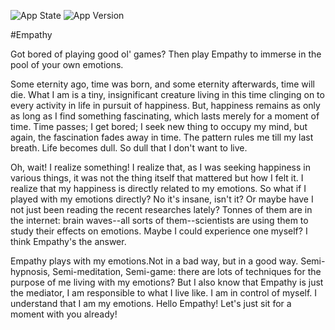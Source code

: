 ![App State](https://img.shields.io/badge/state-prerelease-green.svg) ![App Version](https://img.shields.io/badge/version-0.0-green.svg)

#Empathy 

Got bored of playing good ol' games? Then play Empathy to immerse in the pool of your own emotions.


Some eternity ago, time was born, and some eternity afterwards, time will die. What I am is a tiny, insignificant creature living in this time clinging on to every activity in life in pursuit of happiness. But, happiness remains as only as long as I find something fascinating, which lasts merely for a moment of time. Time passes; I get bored; I seek new thing to occupy my mind, but again, the fascination fades away in time. The pattern rules me till my last breath. Life becomes dull. So dull that I don't want to live. 
  
 Oh, wait! I realize something! I realize that, as I was seeking happiness in various things, it was not the thing itself that mattered but how I felt it. I realize that my happiness is directly related to my emotions. So what if I played with my emotions directly? No it's insane, isn't it? Or maybe have I not just been reading the recent researches lately? Tonnes of them are in the internet: brain waves--all sorts of them--scientists are using them to study their effects on emotions. Maybe I could experience one myself? I think Empathy's the answer. 
 
 Empathy plays with my emotions.Not in a bad way, but in a good way. Semi-hypnosis, Semi-meditation, Semi-game: there are lots of techniques for the purpose of me living with my emotions? But I also know that Empathy is just the mediator, I am responsible to what I live like. I am in control of myself. I understand that I am my emotions. Hello Empathy! Let's just sit for a moment with you already!  
